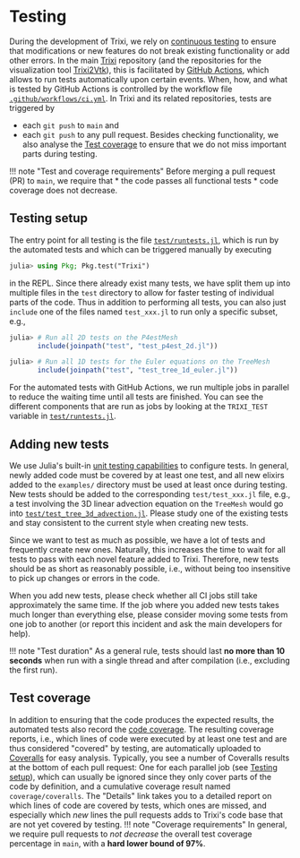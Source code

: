 # Testing

During the development of Trixi, we rely on
[continuous testing](https://en.wikipedia.org/wiki/Continuous_testing) to ensure
that modifications or new features do not break existing
functionality or add other errors. In the main
[Trixi](https://github.com/trixi-framework/Trixi.jl) repository (and the
repositories for the visualization tool
[Trixi2Vtk](https://github.com/trixi-framework/Trixi.jl)), this is facilitated by
[GitHub Actions](https://docs.github.com/en/free-pro-team@latest/actions),
which allows to run tests automatically upon certain events. When, how, and what
is tested by GitHub Actions is controlled by the workflow file
[`.github/workflows/ci.yml`](https://github.com/trixi-framework/Trixi.jl/blob/main/.github/workflows/ci.yml).
In Trixi and its related repositories, tests are triggered by
* each `git push` to `main` and
* each `git push` to any pull request.
Besides checking functionality, we also analyse the [Test coverage](@ref) to
ensure that we do not miss important parts during testing.

!!! note "Test and coverage requirements"
    Before merging a pull request (PR) to `main`, we require that
    * the code passes all functional tests
    * code coverage does not decrease.


## Testing setup
The entry point for all testing is the file
[`test/runtests.jl`](https://github.com/trixi-framework/Trixi.jl/blob/main/test/runtests.jl),
which is run by the automated tests and which can be triggered manually by
executing
```julia
julia> using Pkg; Pkg.test("Trixi")
```
in the REPL. Since there already exist many tests, we have split them up into
multiple files in the `test` directory to allow for faster testing of individual
parts of the code.
Thus in addition to performing all tests, you can also just `include` one of the
files named `test_xxx.jl` to run only a specific subset, e.g.,
```julia
julia> # Run all 2D tests on the P4estMesh
       include(joinpath("test", "test_p4est_2d.jl"))

julia> # Run all 1D tests for the Euler equations on the TreeMesh
       include(joinpath("test", "test_tree_1d_euler.jl"))
```
For the automated tests with GitHub Actions, we run multiple jobs in parallel to
reduce the waiting time until all tests are finished. You can see the different
components that are run as jobs by looking at the `TRIXI_TEST` variable in
[`test/runtests.jl`](https://github.com/trixi-framework/Trixi.jl/blob/main/test/runtests.jl).


## Adding new tests
We use Julia's built-in [unit testing capabilities](https://docs.julialang.org/en/v1/stdlib/Test/)
to configure tests. In general, newly added code must be covered by at least one
test, and all new elixirs added to the `examples/` directory must be used at
least once during testing. New tests should be added to the corresponding
`test/test_xxx.jl` file, e.g., a test involving the 3D linear advection equation
on the `TreeMesh` would go into
[`test/test_tree_3d_advection.jl`](https://github.com/trixi-framework/Trixi.jl/blob/main/test/test_tree_3d_advection.jl).
Please study one of the existing tests and stay consistent to the current style
when creating new tests.

Since we want to test as much as possible, we have a lot of tests and
frequently create new ones. Naturally, this increases the time to wait for all
tests to pass with each novel feature added to Trixi. Therefore, new tests should be as
short as reasonably possible, i.e., without being too insensitive to pick up
changes or errors in the code.

When you add new tests, please check whether all CI jobs still take approximately
the same time. If the job where you added new tests takes much longer than
everything else, please consider moving some tests from one job to another
(or report this incident and ask the main developers for help).

!!! note "Test duration"
    As a general rule, tests should last **no more than 10 seconds** when run
    with a single thread and after compilation (i.e., excluding the first run).


## Test coverage
In addition to ensuring that the code produces the expected results, the
automated tests also record the
[code coverage](https://en.wikipedia.org/wiki/Code_coverage). The resulting
coverage reports, i.e., which lines of code were executed by at least one test
and are thus considered "covered" by testing, are automatically uploaded to
[Coveralls](https://coveralls.io) for easy analysis. Typically, you see a number
of Coveralls results at the bottom of each pull request: One for each parallel
job (see [Testing setup](@ref)), which can usually be ignored since they only
cover parts of the code by definition, and a cumulative coverage result named
`coverage/coveralls`. The "Details" link takes you to a detailed report on
which lines of code are covered by tests, which ones are missed, and especially
which *new* lines the pull requests adds to Trixi's code base that are not yet
covered by testing.
!!! note "Coverage requirements"
    In general, we require pull requests to *not decrease* the overall
    test coverage percentage in `main`, with a **hard lower bound of 97%**.
